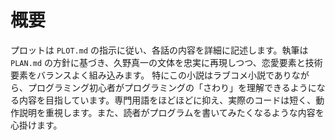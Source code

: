 # 概要

プロットは `PLOT.md` の指示に従い、各話の内容を詳細に記述します。執筆は `PLAN.md` の方針に基づき、久野真一の文体を忠実に再現しつつ、恋愛要素と技術要素をバランスよく組み込みます。
特にこの小説はラブコメ小説でありながら、プログラミング初心者がプログラミングの「さわり」を理解できるようになる内容を目指しています。専門用語をほどほどに抑え、実際のコードは短く、動作説明を重視します。また、読者がプログラムを書いてみたくなるような内容を心掛けます。